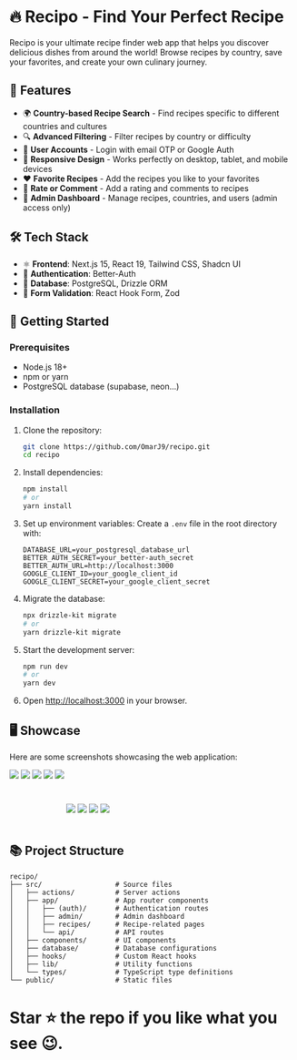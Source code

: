 # 🔥 Recipo - Find Your Perfect Recipe

Recipo is your ultimate recipe finder web app that helps you discover delicious dishes from around the world! Browse recipes by country, save your favorites, and create your own culinary journey.

## 🚀 Features

- 🌍 **Country-based Recipe Search** - Find recipes specific to different countries and cultures
- 🔍 **Advanced Filtering** - Filter recipes by country or difficulty
- 👤 **User Accounts** - Login with email OTP or Google Auth
- 📱 **Responsive Design** - Works perfectly on desktop, tablet, and mobile devices
- ❤️ **Favorite Recipes** - Add the recipes you like to your favorites
- 🌟 **Rate or Comment** - Add a rating and comments to recipes
- 👑 **Admin Dashboard** - Manage recipes, countries, and users (admin access only)

## 🛠️ Tech Stack

- ⚛️ **Frontend**: Next.js 15, React 19, Tailwind CSS, Shadcn UI
- 🔐 **Authentication**: Better-Auth
- 💾 **Database**: PostgreSQL, Drizzle ORM
- 🧪 **Form Validation**: React Hook Form, Zod

## 🔧 Getting Started

### Prerequisites

- Node.js 18+
- npm or yarn
- PostgreSQL database (supabase, neon...)

### Installation

1. Clone the repository:

   ```bash
   git clone https://github.com/OmarJ9/recipo.git
   cd recipo
   ```

2. Install dependencies:

   ```bash
   npm install
   # or
   yarn install
   ```

3. Set up environment variables:
   Create a `.env` file in the root directory with:

   ```
   DATABASE_URL=your_postgresql_database_url
   BETTER_AUTH_SECRET=your_better-auth_secret
   BETTER_AUTH_URL=http://localhost:3000
   GOOGLE_CLIENT_ID=your_google_client_id
   GOOGLE_CLIENT_SECRET=your_google_client_secret
   ```

4. Migrate the database:

   ```bash
   npx drizzle-kit migrate
   # or
   yarn drizzle-kit migrate
   ```

5. Start the development server:

   ```bash
   npm run dev
   # or
   yarn dev
   ```

6. Open [http://localhost:3000](http://localhost:3000) in your browser.

## 🖥️ Showcase

Here are some screenshots showcasing the web application:

<img src="./public/screenshots/Screenshot-1.png" style="margin-bottom: 80px;">
<img src="./public/screenshots/Screenshot-2.png" style="margin-bottom: 80px;">
<img src="./public/screenshots/Screenshot-3.png" style="margin-bottom: 80px;">
<img src="./public/screenshots/Screenshot-4.png" style="margin-bottom: 80px;">
<img src="./public/screenshots/Screenshot-5.png" style="margin-bottom: 80px;">
<img src="./public/screenshots/Screenshot-6.png" style="margin-bottom: 20px;">
<img src="./public/screenshots/Screenshot-7.png" style="margin-bottom: 20px;">
<img src="./public/screenshots/Screenshot-8.png" style="margin-bottom: 20px;">
<img src="./public/screenshots/Screenshot-9.png" style="margin-bottom: 20px;">

## 📚 Project Structure

```
recipo/
├── src/                  # Source files
│   ├── actions/          # Server actions
│   ├── app/              # App router components
│   │   ├── (auth)/       # Authentication routes
│   │   ├── admin/        # Admin dashboard
│   │   ├── recipes/      # Recipe-related pages
│   │   └── api/          # API routes
│   ├── components/       # UI components
│   ├── database/         # Database configurations
│   ├── hooks/            # Custom React hooks
│   ├── lib/              # Utility functions
│   └── types/            # TypeScript type definitions
└── public/               # Static files
```

# Star ⭐ the repo if you like what you see 😉.
